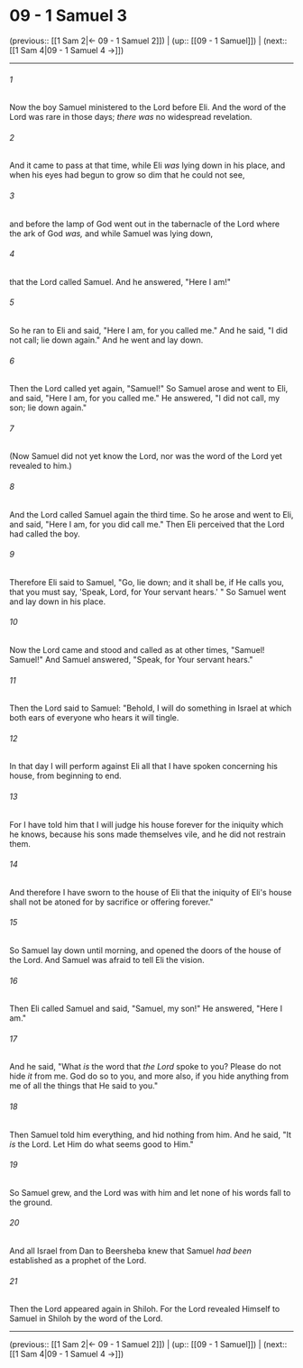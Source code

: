 # 09 - 1 Samuel 3

(previous:: [[1 Sam 2|← 09 - 1 Samuel 2]]) | (up:: [[09 - 1 Samuel]]) | (next:: [[1 Sam 4|09 - 1 Samuel 4 →]])

***


###### 1 
Now the boy Samuel ministered to the Lord before Eli. And the word of the Lord was rare in those days; _there was_ no widespread revelation. 

###### 2 
And it came to pass at that time, while Eli _was_ lying down in his place, and when his eyes had begun to grow so dim that he could not see, 

###### 3 
and before the lamp of God went out in the tabernacle of the Lord where the ark of God _was,_ and while Samuel was lying down, 

###### 4 
that the Lord called Samuel. And he answered, "Here I am!" 

###### 5 
So he ran to Eli and said, "Here I am, for you called me." And he said, "I did not call; lie down again." And he went and lay down. 

###### 6 
Then the Lord called yet again, "Samuel!" So Samuel arose and went to Eli, and said, "Here I am, for you called me." He answered, "I did not call, my son; lie down again." 

###### 7 
(Now Samuel did not yet know the Lord, nor was the word of the Lord yet revealed to him.) 

###### 8 
And the Lord called Samuel again the third time. So he arose and went to Eli, and said, "Here I am, for you did call me." Then Eli perceived that the Lord had called the boy. 

###### 9 
Therefore Eli said to Samuel, "Go, lie down; and it shall be, if He calls you, that you must say, 'Speak, Lord, for Your servant hears.' " So Samuel went and lay down in his place. 

###### 10 
Now the Lord came and stood and called as at other times, "Samuel! Samuel!" And Samuel answered, "Speak, for Your servant hears." 

###### 11 
Then the Lord said to Samuel: "Behold, I will do something in Israel at which both ears of everyone who hears it will tingle. 

###### 12 
In that day I will perform against Eli all that I have spoken concerning his house, from beginning to end. 

###### 13 
For I have told him that I will judge his house forever for the iniquity which he knows, because his sons made themselves vile, and he did not restrain them. 

###### 14 
And therefore I have sworn to the house of Eli that the iniquity of Eli's house shall not be atoned for by sacrifice or offering forever." 

###### 15 
So Samuel lay down until morning, and opened the doors of the house of the Lord. And Samuel was afraid to tell Eli the vision. 

###### 16 
Then Eli called Samuel and said, "Samuel, my son!" He answered, "Here I am." 

###### 17 
And he said, "What _is_ the word that _the Lord_ spoke to you? Please do not hide _it_ from me. God do so to you, and more also, if you hide anything from me of all the things that He said to you." 

###### 18 
Then Samuel told him everything, and hid nothing from him. And he said, "It _is_ the Lord. Let Him do what seems good to Him." 

###### 19 
So Samuel grew, and the Lord was with him and let none of his words fall to the ground. 

###### 20 
And all Israel from Dan to Beersheba knew that Samuel _had been_ established as a prophet of the Lord. 

###### 21 
Then the Lord appeared again in Shiloh. For the Lord revealed Himself to Samuel in Shiloh by the word of the Lord.

***

(previous:: [[1 Sam 2|← 09 - 1 Samuel 2]]) | (up:: [[09 - 1 Samuel]]) | (next:: [[1 Sam 4|09 - 1 Samuel 4 →]])
